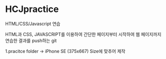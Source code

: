 # HCJpractice
HTML/CSS/Javascript 연습

HTML과 CSS, JAVASCRIPT를 이용하여 간단한 페이지부터 시작하여 웹 페이지까지 연습한 결과를 push하는 git

1.pracitce folder
  -> iPhone SE (375x667) Size에 맞추어 제작
